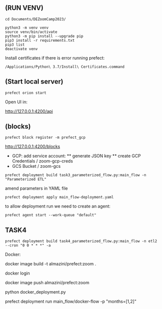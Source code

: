 
## (RUN VENV)


```
cd Documents/DEZoomCamp2023/ 
```


```
python3 -m venv venv
source venv/bin/activate
python3 -m pip install --upgrade pip
pip3 install -r requirements.txt 
pip3 list
deactivate venv
```

Install certificates if there is error running prefect:
```
/Applications/Python\ 3.7/Install\ Certificates.command
```


## (Start local server)
```
prefect orion start
```
Open UI in:

http://127.0.0.1:4200/api



## (blocks)

```
prefect block register -m prefect_gcp
```

http://127.0.0.1:4200/blocks

* GCP: add service account:
    ** generate JSON key
    ** create GCP Credentials / zoom-gcp-creds
* GCS Bucket / zoom-gcs



```
prefect deployment build task3_parameterized_flow.py:main_flow -n "Parameterized ETL"
```
amend parameters in YAML file 
```
prefect deployment apply main_flow-deployment.yaml
```

to allow deployment run we need to create an agent: 
```
prefect agent start --work-queue "default"
```





## TASK4 
```
prefect deployment build task4_parameterized_flow.py:main_flow -n etl2 --cron "0 0 * * *" -a
```

Docker:

docker image build -t almazini/prefect:zoom .


docker login


docker image push almazini/prefect:zoom


python docker_deployment.py 

prefect deployment run main_flow/docker-flow -p "months=[1,2]"

